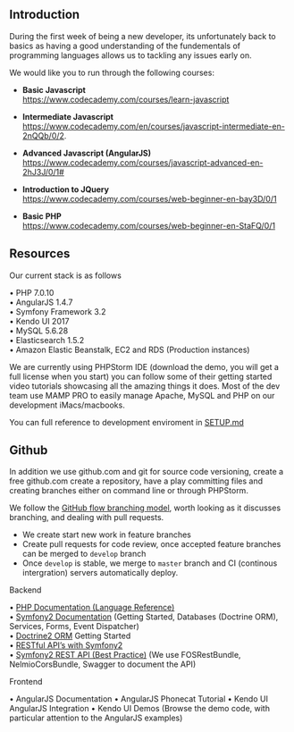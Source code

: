 ## Introduction

During the first week of being a new developer, its unfortunately back to basics as having a good understanding of the fundementals of programming languages allows us to tackling any issues early on.

We would like you to run through the following courses:

- **Basic Javascript**  
https://www.codecademy.com/courses/learn-javascript

- **Intermediate Javascript**  
https://www.codecademy.com/en/courses/javascript-intermediate-en-2nQQb/0/2.

- **Advanced Javascript (AngularJS)**  
https://www.codecademy.com/courses/javascript-advanced-en-2hJ3J/0/1#

- **Introduction to JQuery**  
https://www.codecademy.com/courses/web-beginner-en-bay3D/0/1

- **Basic PHP**  
https://www.codecademy.com/courses/web-beginner-en-StaFQ/0/1

## Resources

Our current stack is as follows

• PHP 7.0.10  
• AngularJS 1.4.7  
• Symfony Framework 3.2  
• Kendo UI 2017  
• MySQL 5.6.28  
• Elasticsearch 1.5.2  
• Amazon Elastic Beanstalk, EC2 and RDS (Production instances)  

We are currently using PHPStorm IDE (download the demo, you will get a full license when you start) you can follow some of their getting started video tutorials showcasing all the amazing things it does. Most of the dev team use MAMP PRO to easily manage Apache, MySQL and PHP on our development iMacs/macbooks.

You can full reference to development enviroment in [SETUP.md](SETUP.md)

## Github

In addition we use github.com and git for source code versioning, create a free github.com create a repository, have a play committing files and creating branches either on command line or through PHPStorm. 

We follow the [GitHub flow branching model](https://guides.github.com/introduction/flow), worth looking as it discusses branching, and dealing with pull requests.

- We create start new work in feature branches
- Create pull requests for code review, once accepted feature branches can be merged to ``develop`` branch
- Once ``develop`` is stable, we merge to ``master`` branch and CI (continous intergration) servers automatically deploy.

Backend

• [PHP Documentation (Language Reference)](http://php.net/manual/en/)  
• [Symfony2 Documentation](https://symfony.com/doc/current/index.html) (Getting Started, Databases (Doctrine ORM), Services, Forms, Event Dispatcher)  
• [Doctrine2 ORM](http://docs.doctrine-project.org/projects/doctrine-orm/en/latest/tutorials/getting-started.html) Getting Started  
• [RESTful API’s with Symfony2](http://williamdurand.fr/2012/08/02/rest-apis-with-symfony2-the-right-way/)  
• [Symfony2 REST API (Best Practice)](http://welcometothebundle.com/symfony2-rest-api-the-best-2013-way) (We use FOSRestBundle, NelmioCorsBundle, Swagger to document the API)  

Frontend

• AngularJS Documentation
• AngularJS Phonecat Tutorial
• Kendo UI AngularJS Integration
• Kendo UI Demos (Browse the demo code, with particular attention to the AngularJS examples)
